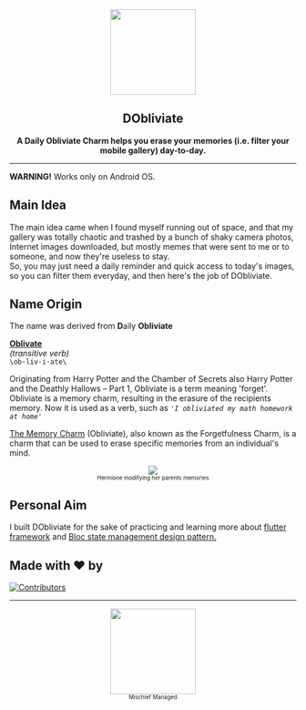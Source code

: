 <div align="center">
    <img src="https://user-images.githubusercontent.com/42180346/84962965-5577f100-b108-11ea-8b4b-e5b21951769e.png" width="150" height="150"/>
    <h2>DObliviate</h2>
    <strong>A Daily Obliviate Charm helps you erase your memories (i.e. filter your mobile gallery) day-to-day.</strong>
</div>

---

**WARNING!** Works only on Android OS.

## Main Idea

The main idea came when I found myself running out of space, and that my gallery was totally chaotic and trashed by a bunch of shaky camera photos, Internet images downloaded, but mostly memes that were sent to me or to someone, and now they're useless to stay.  
So, you may just need a daily reminder and quick access to today's images, so you can filter them everyday, and then here's the job of DObliviate.

## Name Origin

The name was derived from **D**aily **Obliviate**

[**Oblivate**](https://www.urbandictionary.com/define.php?term=obliviate)  
_(transitive verb)_  
`\ob·​liv·​i·​ate\`

Originating from Harry Potter and the Chamber of Secrets also Harry Potter and the Deathly Hallows – Part 1, Obliviate is a term meaning 'forget'. Obliviate is a memory charm, resulting in the erasure of the recipients memory. Now it is used as a verb, such as
_`'I obliviated my math homework at home'`_

[The Memory Charm](https://harrypotter.fandom.com/wiki/Memory_Charm) (Obliviate), also known as the Forgetfulness Charm, is a charm that can be used to erase specific memories from an individual's mind.

<div align="center">
    <img src="https://vignette.wikia.nocookie.net/harrypotter/images/a/a2/Tumblr_mxadblpgUv1rwhxhro5_r1_250.gif/revision/latest?cb=20140622032247" />
    <br/>
    <sub><sup>Hermione modifying her parents memories</sup></sub>
</div>

## Personal Aim

I built DObliviate for the sake of practicing and learning more about [flutter framework](https://flutter.dev/) and [Bloc state management design pattern.](https://bloclibrary.dev/#/)

## Made with :heart: by

[![Contributors][contributors-img]][contributors]

[contributors]: https://github.com/michaelsafwathanna/dobliviate/graphs/contributors
[contributors-img]: https://contributors-img.firebaseapp.com/image?repo=michaelsafwathanna/dobliviate


---

<div align="center">
    <img src="https://data.whicdn.com/images/86426277/original.gif"  height="150"/>
    <br/>
    <sub><sup>Mischief Managed</sup></sub>
</div>
